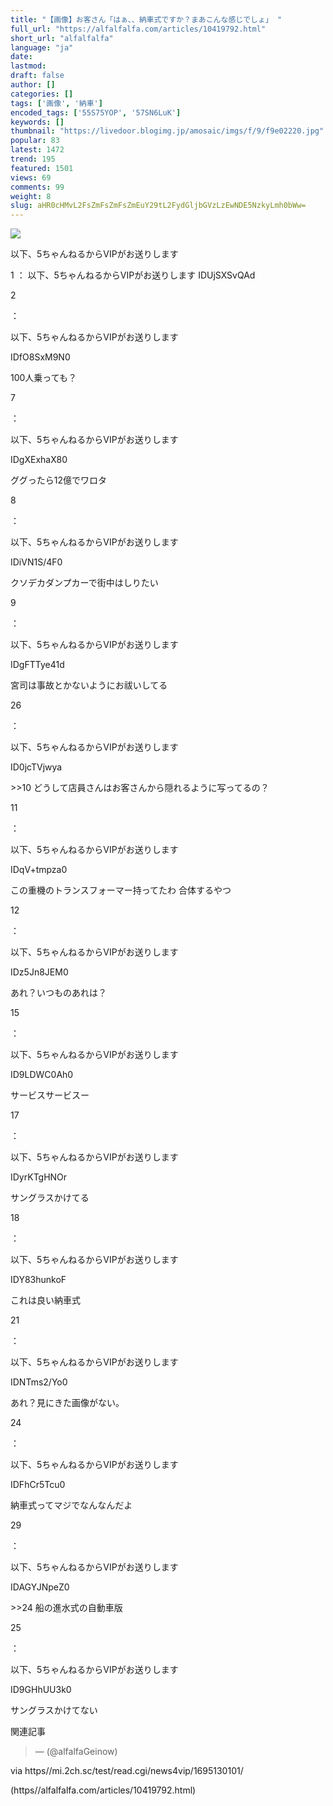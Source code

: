```yaml
---
title: "【画像】お客さん「はぁ、、納車式ですか？まあこんな感じでしょ」 "
full_url: "https://alfalfalfa.com/articles/10419792.html"
short_url: "alfalfalfa"
language: "ja"
date: 
lastmod: 
draft: false
author: []
categories: []
tags: ['画像', '納車']
encoded_tags: ['55S75YOP', '57SN6LuK']
keywords: []
thumbnail: "https://livedoor.blogimg.jp/amosaic/imgs/f/9/f9e02220.jpg"
popular: 83
latest: 1472
trend: 195
featured: 1501
views: 69
comments: 99
weight: 8
slug: aHR0cHMvL2FsZmFsZmFsZmEuY29tL2FydGljbGVzLzEwNDE5NzkyLmh0bWw=
---
```


![](https://livedoor.blogimg.jp/amosaic/imgs/f/9/f9e02220.jpg)

<div><p>以下、5ちゃんねるからVIPがお送りします</p><p>1 ： 以下、5ちゃんねるからVIPがお送りします IDUjSXSvQAd</p><p class='res_info'><p class='res_num'>2</p>：<p class='res_name'>以下、5ちゃんねるからVIPがお送りします</p><p class='res_matome'><p class='res_id'>IDfO8SxM9N0</p></p></p> <p class='res_body'>100人乗っても？</p> <p class='res_info'><p class='res_num'>7</p>：<p class='res_name'>以下、5ちゃんねるからVIPがお送りします</p><p class='res_matome'><p class='res_id'>IDgXExhaX80</p></p></p> <p class='res_body'>ググったら12億でワロタ</p> <p class='res_info'><p class='res_num'>8</p>：<p class='res_name'>以下、5ちゃんねるからVIPがお送りします</p><p class='res_matome'><p class='res_id'>IDiVN1S/4F0</p></p></p> <p class='res_body'>クソデカダンプカーで街中はしりたい</p> <p class='res_info'><p class='res_num'>9</p>：<p class='res_name'>以下、5ちゃんねるからVIPがお送りします</p><p class='res_matome'><p class='res_id'>IDgFTTye41d</p></p></p> <p class='res_body'>宮司は事故とかないようにお祓いしてる</p> <p class='res_info'><p class='res_num'>26</p>：<p class='res_name'>以下、5ちゃんねるからVIPがお送りします</p><p class='res_matome'><p class='res_id'>ID0jcTVjwya</p></p></p> <p class='res_body_r2'>>>10 どうして店員さんはお客さんから隠れるように写ってるの？</p> <p class='res_info'><p class='res_num'>11</p>：<p class='res_name'>以下、5ちゃんねるからVIPがお送りします</p><p class='res_matome'><p class='res_id'>IDqV+tmpza0</p></p></p> <p class='res_body'>この重機のトランスフォーマー持ってたわ 合体するやつ</p> <p class='res_info'><p class='res_num'>12</p>：<p class='res_name'>以下、5ちゃんねるからVIPがお送りします</p><p class='res_matome'><p class='res_id'>IDz5Jn8JEM0</p></p></p> <p class='res_body'>あれ？いつものあれは？</p> <p class='res_info'><p class='res_num'>15</p>：<p class='res_name'>以下、5ちゃんねるからVIPがお送りします</p><p class='res_matome'><p class='res_id'>ID9LDWC0Ah0</p></p></p> <p class='in_ads'></p> <p>サービスサービスー</p> <p class='res_info'><p class='res_num'>17</p>：<p class='res_name'>以下、5ちゃんねるからVIPがお送りします</p><p class='res_matome'><p class='res_id'>IDyrKTgHNOr</p></p></p> <p class='res_body'>サングラスかけてる</p> <p class='res_info'><p class='res_num'>18</p>：<p class='res_name'>以下、5ちゃんねるからVIPがお送りします</p><p class='res_matome'><p class='res_id'>IDY83hunkoF</p></p></p> <p class='res_body'>これは良い納車式</p> <p class='res_info'><p class='res_num'>21</p>：<p class='res_name'>以下、5ちゃんねるからVIPがお送りします</p><p class='res_matome'><p class='res_id'>IDNTms2/Yo0</p></p></p> <p class='res_body'>あれ？見にきた画像がない。</p> <p class='res_info'><p class='res_num'>24</p>：<p class='res_name'>以下、5ちゃんねるからVIPがお送りします</p><p class='res_matome'><p class='res_id'>IDFhCr5Tcu0</p></p></p> <p class='res_body_r1'>納車式ってマジでなんなんだよ</p> <p class='res_info'><p class='res_num'>29</p>：<p class='res_name'>以下、5ちゃんねるからVIPがお送りします</p><p class='res_matome'><p class='res_id'>IDAGYJNpeZ0</p></p></p> <p class='res_body_r2'>>>24 船の進水式の自動車版</p> <p class='res_info'><p class='res_num'>25</p>：<p class='res_name'>以下、5ちゃんねるからVIPがお送りします</p><p class='res_matome'><p class='res_id'>ID9GHhUU3k0</p></p></p> <p class='res_body'>サングラスかけてない</p> <p id='related-title'>関連記事</p> <p class='in_ads'></p><blockquote class='twitter-tweet'><p lang='und' dir='ltr'></p> — (@alfalfaGeinow) <a href='https//twitter.com/alfalfaGeinow/status/1704604349144732057/'></a></blockquote><p class='via'>via https//mi.2ch.sc/test/read.cgi/news4vip/1695130101/</p> </div>

(https//alfalfalfa.com/articles/10419792.html)
